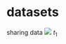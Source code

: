 # datasets
sharing data
<img src="https://render.githubusercontent.com/render/math?math=t_1">
*t*<sub>1</sub>
